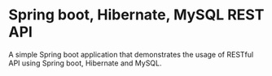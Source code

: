 # Spring boot, Hibernate, MySQL REST API

A simple Spring boot application that demonstrates the usage of RESTful API using Spring boot, Hibernate and MySQL. 

